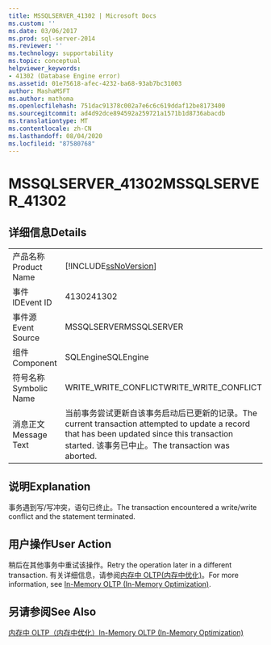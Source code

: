 ```yaml
---
title: MSSQLSERVER_41302 | Microsoft Docs
ms.custom: ''
ms.date: 03/06/2017
ms.prod: sql-server-2014
ms.reviewer: ''
ms.technology: supportability
ms.topic: conceptual
helpviewer_keywords:
- 41302 (Database Engine error)
ms.assetid: 01e75618-afec-4232-ba68-93ab7bc31003
author: MashaMSFT
ms.author: mathoma
ms.openlocfilehash: 751dac91378c002a7e6c6c619ddaf12be8173400
ms.sourcegitcommit: ad4d92dce894592a259721a1571b1d8736abacdb
ms.translationtype: MT
ms.contentlocale: zh-CN
ms.lasthandoff: 08/04/2020
ms.locfileid: "87580768"
---
```

# <a name="mssqlserver_41302"></a><span data-ttu-id="91c3c-102">MSSQLSERVER_41302</span><span class="sxs-lookup"><span data-stu-id="91c3c-102">MSSQLSERVER_41302</span></span>
    
## <a name="details"></a><span data-ttu-id="91c3c-103">详细信息</span><span class="sxs-lookup"><span data-stu-id="91c3c-103">Details</span></span>  
  
|||  
|-|-|  
|<span data-ttu-id="91c3c-104">产品名称</span><span class="sxs-lookup"><span data-stu-id="91c3c-104">Product Name</span></span>|[!INCLUDE[ssNoVersion](../../includes/ssnoversion-md.md)]|  
|<span data-ttu-id="91c3c-105">事件 ID</span><span class="sxs-lookup"><span data-stu-id="91c3c-105">Event ID</span></span>|<span data-ttu-id="91c3c-106">41302</span><span class="sxs-lookup"><span data-stu-id="91c3c-106">41302</span></span>|  
|<span data-ttu-id="91c3c-107">事件源</span><span class="sxs-lookup"><span data-stu-id="91c3c-107">Event Source</span></span>|<span data-ttu-id="91c3c-108">MSSQLSERVER</span><span class="sxs-lookup"><span data-stu-id="91c3c-108">MSSQLSERVER</span></span>|  
|<span data-ttu-id="91c3c-109">组件</span><span class="sxs-lookup"><span data-stu-id="91c3c-109">Component</span></span>|<span data-ttu-id="91c3c-110">SQLEngine</span><span class="sxs-lookup"><span data-stu-id="91c3c-110">SQLEngine</span></span>|  
|<span data-ttu-id="91c3c-111">符号名称</span><span class="sxs-lookup"><span data-stu-id="91c3c-111">Symbolic Name</span></span>|<span data-ttu-id="91c3c-112">WRITE_WRITE_CONFLICT</span><span class="sxs-lookup"><span data-stu-id="91c3c-112">WRITE_WRITE_CONFLICT</span></span>|  
|<span data-ttu-id="91c3c-113">消息正文</span><span class="sxs-lookup"><span data-stu-id="91c3c-113">Message Text</span></span>|<span data-ttu-id="91c3c-114">当前事务尝试更新自该事务启动后已更新的记录。</span><span class="sxs-lookup"><span data-stu-id="91c3c-114">The current transaction attempted to update a record that has been updated since this transaction started.</span></span> <span data-ttu-id="91c3c-115">该事务已中止。</span><span class="sxs-lookup"><span data-stu-id="91c3c-115">The transaction was aborted.</span></span>|  
  
## <a name="explanation"></a><span data-ttu-id="91c3c-116">说明</span><span class="sxs-lookup"><span data-stu-id="91c3c-116">Explanation</span></span>  
 <span data-ttu-id="91c3c-117">事务遇到写/写冲突，语句已终止。</span><span class="sxs-lookup"><span data-stu-id="91c3c-117">The transaction encountered a write/write conflict and the statement terminated.</span></span>  
  
## <a name="user-action"></a><span data-ttu-id="91c3c-118">用户操作</span><span class="sxs-lookup"><span data-stu-id="91c3c-118">User Action</span></span>  
 <span data-ttu-id="91c3c-119">稍后在其他事务中重试该操作。</span><span class="sxs-lookup"><span data-stu-id="91c3c-119">Retry the operation later in a different transaction.</span></span> <span data-ttu-id="91c3c-120">有关详细信息，请参阅[内存中 OLTP&#40;内存中优化&#41;](../in-memory-oltp/in-memory-oltp-in-memory-optimization.md)。</span><span class="sxs-lookup"><span data-stu-id="91c3c-120">For more information, see [In-Memory OLTP &#40;In-Memory Optimization&#41;](../in-memory-oltp/in-memory-oltp-in-memory-optimization.md).</span></span>  
  
## <a name="see-also"></a><span data-ttu-id="91c3c-121">另请参阅</span><span class="sxs-lookup"><span data-stu-id="91c3c-121">See Also</span></span>  
 [<span data-ttu-id="91c3c-122">内存中 OLTP（内存中优化）</span><span class="sxs-lookup"><span data-stu-id="91c3c-122">In-Memory OLTP &#40;In-Memory Optimization&#41;</span></span>](../in-memory-oltp/in-memory-oltp-in-memory-optimization.md)  
  
  
